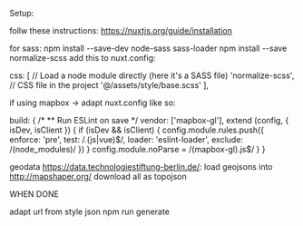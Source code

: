 Setup:

follw these instructions: https://nuxtjs.org/guide/installation

for sass:
npm install --save-dev node-sass sass-loader
npm install --save normalize-scss
add this to nuxt.config:

  css: [
    // Load a node module directly (here it's a SASS file)
    'normalize-scss',
    // CSS file in the project
    '@/assets/style/base.scss'
  ],



if using mapbox -> adapt nuxt.config like so:

  build: {
    /*
    ** Run ESLint on save
    */
    vendor: ['mapbox-gl'],
    extend (config, { isDev, isClient }) {
      if (isDev && isClient) {
        config.module.rules.push({
          enforce: 'pre',
          test: /\.(js|vue)$/,
          loader: 'eslint-loader',
          exclude: /(node_modules)/
        })
      }
      config.module.noParse = /(mapbox-gl)\.js$/
    }
  }


geodata https://data.technologiestiftung-berlin.de/:
load geojsons into http://mapshaper.org/
download all as topojson






WHEN DONE

adapt url from style json
npm run generate
